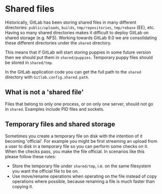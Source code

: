 # Shared files

Historically, GitLab has been storing shared files in many different
directories: `public/uploads`, `builds`, `tmp/repositories`, `tmp/rebase` (EE),
etc. Having so many shared directories makes it difficult to deploy GitLab on
shared storage (e.g. NFS). Working towards GitLab 9.0 we are consolidating
these different directories under the `shared` directory.

This means that if GitLab will start storing puppies in some future version
then we should put them in `shared/puppies`. Temporary puppy files should be
stored in `shared/tmp`.

In the GitLab application code you can get the full path to the `shared`
directory with `Gitlab.config.shared.path`.

## What is not a 'shared file'

Files that belong to only one process, or on only one server, should not go in
`shared`. Examples include PID files and sockets.

## Temporary files and shared storage

Sometimes you create a temporary file on disk with the intention of it becoming
'official'. For example you might be first streaming an upload from a user to
disk in a temporary file so you can perform some checks on it. When the checks
pass, you make the file official. In scenarios like this please follow these
rules:

- Store the temporary file under `shared/tmp`, i.e. on the same filesystem you
  want the official file to be on.
- Use move/rename operations when operating on the file instead of copy
  operations where possible, because renaming a file is much faster than
  copying it.
